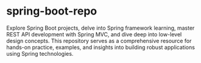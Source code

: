 # spring-boot-repo
Explore Spring Boot projects, delve into Spring framework learning, master REST API development with Spring MVC, and dive deep into low-level design concepts. This repository serves as a comprehensive resource for hands-on practice, examples, and insights into building robust applications using Spring technologies.
